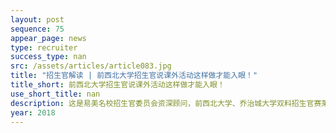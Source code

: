 ```yaml
---
layout: post
sequence: 75
appear_page: news
type: recruiter
success_type: nan
src: /assets/articles/article083.jpg
title: "招生官解读 | 前西北大学招生官说课外活动这样做才能入眼！"
title_short: 前西北大学招生官说课外活动这样做才能入眼！
use_short_title: nan
description: 这是易美名校招生官委员会资深顾问，前西北大学、乔治城大学双料招生官赛莱蒙女士对绝大部分学生的描述。该印象的由来是因为很多同学都理解错了课外活动所代表的意义。课外活动不是用来显示你在课外的兴趣，而是用来传达你对一个领域的专注。
year: 2018
---
```



